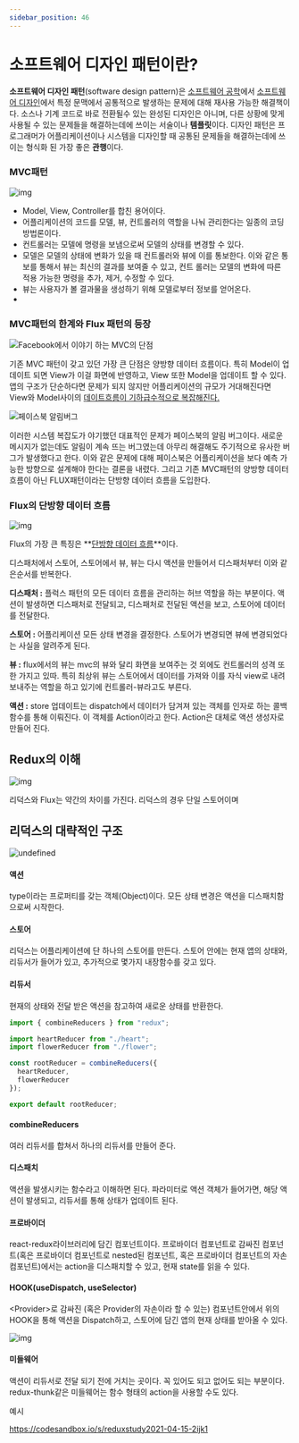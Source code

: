 ```yaml
---
sidebar_position: 46
---
```

# 소프트웨어 디자인 패턴이란?

**소프트웨어 디자인 패턴**(software design pattern)은 [소프트웨어 공학](https://ko.wikipedia.org/wiki/소프트웨어_공학)에서 [소프트웨어 디자인](https://ko.wikipedia.org/wiki/소프트웨어_디자인)에서 특정 문맥에서 공통적으로 발생하는 문제에 대해 재사용 가능한 해결책이다. 소스나 기계 코드로 바로 전환될수 있는 완성된 디자인은 아니며, 다른 상황에 맞게 사용될 수 있는 문제들을 해결하는데에 쓰이는 서술이나 **템플릿**이다. 디자인 패턴은 프로그래머가 어플리케이션이나 시스템을 디자인할 때 공통된 문제들을 해결하는데에 쓰이는 형식화 된 가장 좋은 **관행**이다.

### MVC패턴

![img](https://media.vlpt.us/images/nomadhash/post/5beef914-16a1-459c-8e84-426f0e1c6b99/%E1%84%83%E1%85%A1%E1%84%8B%E1%85%AE%E1%86%AB%E1%84%85%E1%85%A9%E1%84%83%E1%85%B3%20(4).png)

- Model, View, Controller를 합친 용어이다.
- 어플리케이션의 코드를 모델, 뷰, 컨트롤러의 역할을 나눠 관리한다는 일종의 코딩 방법론이다.
- 컨트롤러는 모델에 명령을 보냄으로써 모델의 상태를 변경할 수 있다.
- 모델은 모델의 상태에 변화가 있을 때 컨트롤러와 뷰에 이를 통보한다. 이와 같은 통보를 통해서 뷰는 최신의 결과를 보여줄 수 있고, 컨트 롤러는 모델의 변화에 따른 적용 가능한 명령을 추가, 제거, 수정할 수 있다.
- 뷰는 사용자가 볼 결과물을 생성하기 위해 모델로부터 정보를 얻어온다.
- 

### MVC패턴의 한계와 Flux 패턴의 등장

![Facebook에서 이야기 하는 MVC의 단점](https://blog.kakaocdn.net/dn/ALrHe/btqBTMSuHfN/ZlW9i9ET34e90APgCRChk1/img.png)

기존 MVC 패턴이 갖고 있던 가장 큰 단점은 양방향 데이터 흐름이다. 특히 Model이 업데이트 되면 View가 이걸 화면에 반영하고, View 또한 Model을 업데이트 할 수 있다. 앱의 구조가 단순하다면 문제가 되지 않지만 어플리케이션의 규모가 거대해진다면 View와 Model사이의 <u>데이트흐름이 기하급수적으로 복잡해진다.</u>

![페이스북 알림버그](https://blog.kakaocdn.net/dn/AeyYk/btqBO7RutbO/jF8wxI6kwsXxKk2Qg6D5dk/img.png)

이러한 시스템 복잡도가 야기했던 대표적인 문제가 페이스북의 알림 버그이다. 새로운 메시지가 없는데도 알림이 계속 뜨는 버그였는데 아무리 해결해도 주기적으로 유사한 버그가 발생했다고 한다. 이와 같은 문제에 대해 페이스북은 어플리케이션을 보다 예측 가능한 방향으로 설계해야 한다는 결론을 내렸다. 그리고 기존 MVC패턴의 양방향 데이터 흐름이 아닌 FLUX패턴이라는 단방향 데이터 흐름을 도입한다.

### Flux의 단방향 데이터 흐름

![img](https://media.vlpt.us/images/nomadhash/post/6f6ad4ee-4fb7-4072-8565-c8aa28a2f0a5/05.png)

Flux의 가장 큰 특징은 **<u>단방향 데이터 흐름</u>**이다.

디스패처에서 스토어, 스토어에서 뷰, 뷰는 다시 액션을 만들어서 디스패처부터 이와 같은순서를 반복한다.

**디스패처 :** 플럭스 패턴의 모든 데이터 흐름을 관리하는 허브 역할을 하는 부분이다. 액션이 발생하면 디스패처로 전달되고, 디스패처로 전달된 액션을 보고, 스토어에 데이터를 전달한다.

**스토어 :** 어플리케이션 모든 상태 변경을 결정한다. 스토어가 변경되면 뷰에 변경되었다는 사실을 알려주게 된다.

**뷰 :** flux에서의 뷰는 mvc의 뷰와 달리 화면을 보여주는 것 외에도 컨트롤러의 성격 또한 가지고 있따. 특히 최상위 뷰는 스토어에서 데이터를 가져와 이를 자식 view로 내려보내주는 역할을 하고 있기에 컨트롤러-뷰라고도 부른다.

**액션 :** store 업데이트는 dispatch에서 데이터가 담겨져 있는 객체를 인자로 하는 콜백 함수를 통해 이뤄진다. 이 객체를 Action이라고 한다. Action은 대체로 액션 생성자로 만들어 진다.





## Redux의 이해



![img](https://media.vlpt.us/images/taylorkwon92/post/1411e1c2-ebb4-49ea-8fe2-a721f4e21dac/image.png)

리덕스와 Flux는 약간의 차이를 가진다. 리덕스의 경우 단일 스토어이며



## 리덕스의 대략적인 구조



![undefined](https://cdn.filepicker.io/api/file/eHSa386Q2qz4PUCDNmPA)

#### **액션** 

 type이라는 프로퍼티를 갖는 객체(Object)이다. 모든 상태 변경은 액션을 디스패치함으로써 시작한다. 



#### **스토어**  

리덕스는 어플리케이션에 단 하나의 스토어를 만든다. 스토어 안에는 현재 앱의 상태와, 리듀서가 들어가 있고, 추가적으로 몇가지 내장함수를 갖고 있다.



#### **리듀서**  

현재의 상태와 전달 받은 액션을 참고하여 새로운 상태를 반환한다. 





```jsx
import { combineReducers } from "redux";

import heartReducer from "./heart";
import flowerReducer from "./flower";

const rootReducer = combineReducers({
  heartReducer,
  flowerReducer
});

export default rootReducer;

```




#### combineReducers

여러 리듀서를 합쳐서 하나의 리듀서를 만들어 준다. 


#### 디스패치

액션을 발생시키는 함수라고 이해하면 된다. 파라미터로 액션 객체가 들어가면, 해당 액션이 발생되고, 리듀서를 통해 상태가 업데이트 된다.



#### **프로바이더**

react-redux라이브러리에 담긴 컴포넌트이다. 프로바이더 컴포넌트로 감싸진 컴포넌트(혹은 프로바이더 컴포넌트로 nested된 컴포넌트,  혹은 프로바이더 컴포넌트의 자손 컴포넌트)에서는 action을 디스패치할 수 있고, 현재 state를 읽을 수 있다.



#### **HOOK**(useDispatch, useSelector) 

\<Provider\>로 감싸진 (혹은 Provider의 자손이라 할 수 있는) 컴포넌트안에서 위의 HOOK을 통해 액션을 Dispatch하고, 스토어에 담긴 앱의 현재 상태를 받아올 수 있다.

![img](http://redux-middleware.surge.sh/images/redux-middleware.png)

#### **미들웨어**

액션이 리듀서로 전달 되기 전에 거치는 곳이다.  꼭 있어도 되고 없어도 되는 부분이다. redux-thunk같은 미들웨어는 함수 형태의 action을 사용할 수도 있다.



예시

https://codesandbox.io/s/reduxstudy2021-04-15-2ijk1

